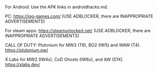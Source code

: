 For Android: Use the APK links in androidhacks.md.

PC: https://igg-games.com/ (USE ADBLOCKER, there are INAPPROPRIATE ADVERTISEMENTS)

For steam apps: https://steamunlocked.net/ (USE ADBLOCKER, there are INAPPROPRIATE ADVERTISEMENTS)

CALL OF DUTY:
Plutonium for MW3 (T6), BO2 (IW5) and WAW (T4). https://plutonium.pw/

X Labs for MW2 (IW4x), CoD Ghosts (IW6x), and AW (S1X). https://xlabs.dev/
